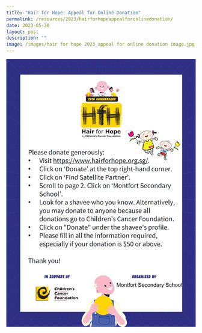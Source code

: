 ```yaml
---
title: "Hair for Hope: Appeal for Online Donation"
permalink: /resources/2023/hairforhopeappealforonlinedonation/
date: 2023-05-30
layout: post
description: ""
image: /images/hair for hope 2023_appeal for online donation image.jpg
---
```

![](/images/hair%20for%20hope%202023_appeal%20for%20online%20donation%20image.jpg)